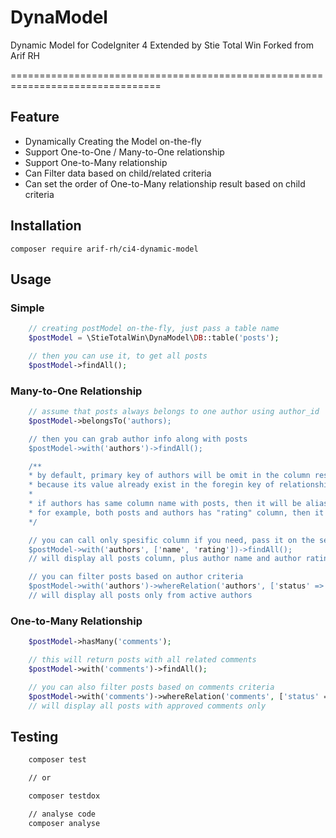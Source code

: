 # DynaModel

Dynamic Model for CodeIgniter 4 Extended by Stie Total Win Forked from Arif RH

================================================================================

## Feature

* Dynamically Creating the Model on-the-fly
* Support One-to-One / Many-to-One relationship
* Support One-to-Many relationship
* Can Filter data based on child/related criteria
* Can set the order of One-to-Many relationship result based on child criteria

## Installation

````composer require arif-rh/ci4-dynamic-model````

## Usage

### Simple

````php
    // creating postModel on-the-fly, just pass a table name
    $postModel = \StieTotalWin\DynaModel\DB::table('posts');

    // then you can use it, to get all posts
    $postModel->findAll();
````

### Many-to-One Relationship

````php
    // assume that posts always belongs to one author using author_id 
    $postModel->belongsTo('authors);

    // then you can grab author info along with posts
    $postModel->with('authors')->findAll();

    /**
    * by default, primary key of authors will be omit in the column result
    * because its value already exist in the foregin key of relationship
    * 
    * if authors has same column name with posts, then it will be aliased with prefix "author_"
    * for example, both posts and authors has "rating" column, then it will become author_rating
    */

    // you can call only spesific column if you need, pass it on the second parameters in array
    $postModel->with('authors', ['name', 'rating'])->findAll(); 
    // will display all posts column, plus author name and author rating

    // you can filter posts based on author criteria
    $postModel->with('authors')->whereRelation('authors', ['status' => 'active'])->findAll();
    // will display all posts only from active authors
````

### One-to-Many Relationship

````php
    $postModel->hasMany('comments');

    // this will return posts with all related comments
    $postModel->with('comments')->findAll();

    // you can also filter posts based on comments criteria
    $postModel->with('comments')->whereRelation('comments', ['status' => 'approved'])->findAll();
    // will display all posts with approved comments only
````

## Testing

````bash
    composer test

    // or

    composer testdox

    // analyse code
    composer analyse
````

